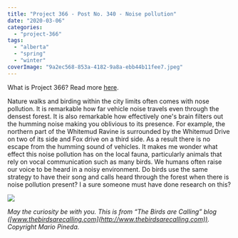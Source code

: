 ```yaml
---
title: "Project 366 - Post No. 340 - Noise pollution"
date: "2020-03-06"
categories: 
  - "project-366"
tags: 
  - "alberta"
  - "spring"
  - "winter"
coverImage: "9a2ec568-853a-4182-9a8a-ebb44b11fee7.jpeg"
---
```


What is Project 366? Read more [here](https://thebirdsarecalling.com/2019/03/29/project-366/).

Nature walks and birding within the city limits often comes with nose pollution. It is remarkable how far vehicle noise travels even through the densest forest. It is also remarkable how effectively one's brain filters out the humming noise making you oblivious to its presence. For example, the northern part of the Whitemud Ravine is surrounded by the Whitemud Drive on two of its side and Fox drive on a third side. As a result there is no escape from the humming sound of vehicles. It makes me wonder what effect this noise pollution has on the local fauna, particularly animals that rely on vocal communication such as many birds. We humans often raise our voice to be heard in a noisy environment. Do birds use the same strategy to have their song and calls heard through the forest when there is noise pollution present? I a sure someone must have done research on this?

![](https://thebirdsarecallingandimustgo.files.wordpress.com/2020/03/9a2ec568-853a-4182-9a8a-ebb44b11fee7.jpeg?w=1024)

_May the curiosity be with you. This is from “The Birds are Calling” blog ([www.thebirdsarecalling.com](http://www.thebirdsarecalling.com)). Copyright Mario Pineda._
